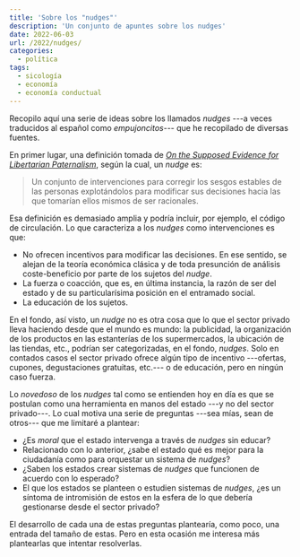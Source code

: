 ```yaml
---
title: 'Sobre los "nudges"'
description: 'Un conjunto de apuntes sobre los nudges'
date: 2022-06-03
url: /2022/nudges/
categories:
  - política
tags:
  - sicología
  - economía
  - economía conductual
---
```


Recopilo aquí una serie de ideas sobre los llamados _nudges_ ---a veces traducidos al español como _empujoncitos_--- que he recopilado de diversas fuentes.

En primer lugar, una definición tomada de [_On the Supposed Evidence for Libertarian Paternalism_](https://link.springer.com/article/10.1007/s13164-015-0248-1), según la cual, un _nudge_ es:

> Un conjunto de intervenciones para corregir los sesgos estables de las personas explotándolos para modificar sus decisiones hacia las que tomarían ellos mismos de ser racionales.

Esa definición es demasiado amplia y podría incluir, por ejemplo, el código de circulación. Lo que caracteriza a los _nudges_ como intervenciones es que:

* No ofrecen incentivos para modificar las decisiones. En ese sentido, se alejan de la teoría económica clásica y de toda presunción de análisis coste-beneficio por parte de los sujetos del _nudge_.
* La fuerza o coacción, que es, en última instancia, la razón de ser del estado y de su particularísima posición en el entramado social.
* La educación de los sujetos.

En el fondo, así visto, un _nudge_ no es otra cosa que lo que el sector privado lleva haciendo desde que el mundo es mundo: la publicidad, la organización de los productos en las estanterías de los supermercados, la ubicación de las tiendas, etc., podrían ser categorizadas, en el fondo, _nudges_. Solo en contados casos el sector privado ofrece algún tipo de incentivo ---ofertas, cupones, degustaciones gratuitas, etc.--- o de educación, pero en ningún caso fuerza.

Lo _novedoso_ de los _nudges_ tal como se entienden hoy en día es que se postulan como una herramienta en manos del estado ---y no del sector privado---. Lo cual motiva una serie de preguntas ---sea mías, sean de otros--- que me limitaré a plantear:

* ¿Es _moral_ que el estado intervenga a través de _nudges_ sin educar?
* Relacionado con lo anterior, ¿sabe el estado qué es mejor para la ciudadanía como para orquestar un sistema de _nudges_?
* ¿Saben los estados crear sistemas de _nudges_ que funcionen de acuerdo con lo esperado?
* El que los estados se planteen o estudien sistemas de _nudges_, ¿es un síntoma de intromisión de estos en la esfera de lo que debería gestionarse desde el sector privado?

El desarrollo de cada una de estas preguntas plantearía, como poco, una entrada del tamaño de estas. Pero en esta ocasión me interesa más plantearlas que intentar resolverlas.

